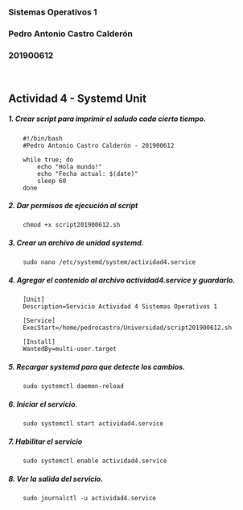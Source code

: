 ### Sistemas Operativos 1
### Pedro Antonio Castro Calderón
### 201900612

&nbsp;
## Actividad 4 -  Systemd Unit


##### 1. Crear script para imprimir el saludo cada cierto tiempo.

        #!/bin/bash
        #Pedro Antonio Castro Calderón - 201900612

        while true; do
            echo "Hola mundo!"
            echo "Fecha actual: $(date)"
            sleep 60
        done

##### 2. Dar permisos de ejecución al script

        chmod +x script201900612.sh


##### 3. Crear un archivo de unidad systemd.

        sudo nano /etc/systemd/system/actividad4.service


##### 4. Agregar el contenido al archivo _actividad4.service_ y guardarlo.

        [Unit]
        Description=Servicio Actividad 4 Sistemas Operativos 1

        [Service]
        ExecStart=/home/pedrocastro/Universidad/script201900612.sh

        [Install]
        WantedBy=multi-user.target


##### 5. Recargar systemd para que detecte los cambios.

        sudo systemctl daemon-reload


##### 6. Iniciar el servicio.

        sudo systemctl start actividad4.service

##### 7. Habilitar el servicio 

        sudo systemctl enable actividad4.service

##### 8. Ver la salida del servicio.

        sudo journalctl -u actividad4.service

